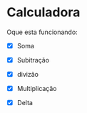 # Calculadora

Oque esta funcionando:

- [x] Soma
- [x] Subitração
- [x] divizão
- [x] Multiplicação
- [x] Delta


